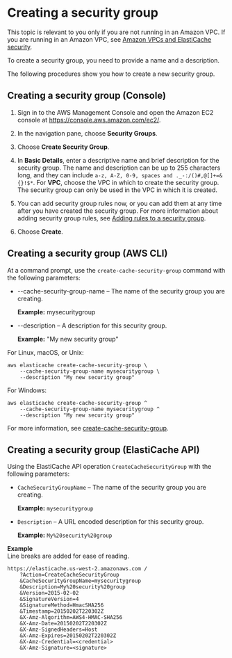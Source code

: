 # Creating a security group<a name="SecurityGroups.Creating"></a>

This topic is relevant to you only if you are not running in an Amazon VPC\. If you are running in an Amazon VPC, see [Amazon VPCs and ElastiCache security](VPCs.md)\.

To create a security group, you need to provide a name and a description\.

The following procedures show you how to create a new security group\.

## Creating a security group \(Console\)<a name="SecurityGroups.Creating.CON"></a>

1. Sign in to the AWS Management Console and open the Amazon EC2 console at [https://console\.aws\.amazon\.com/ec2/](https://console.aws.amazon.com/ec2/)\.

1. In the navigation pane, choose **Security Groups**\.

1. Choose **Create Security Group**\.

1. In **Basic Details**, enter a descriptive name and brief description for the security group\. The name and description can be up to 255 characters long, and they can include `a-z, A-Z, 0-9, spaces and ._-:/()#,@[]+=&{}!$*`\. For **VPC**, choose the VPC in which to create the security group\. The security group can only be used in the VPC in which it is created\.

1. You can add security group rules now, or you can add them at any time after you have created the security group\. For more information about adding security group rules, see [Adding rules to a security group](https://docs.aws.amazon.com/AWSEC2/latest/UserGuide/working-with-security-groups.html#adding-security-group-rule)\.

1. Choose **Create**\. 

## Creating a security group \(AWS CLI\)<a name="SecurityGroups.Creating.CLI"></a>

At a command prompt, use the `create-cache-security-group` command with the following parameters:
+ \-\-cache\-security\-group\-name – The name of the security group you are creating\.

  **Example:** mysecuritygroup
+ \-\-description – A description for this security group\.

  **Example:** "My new security group"

For Linux, macOS, or Unix:

```
aws elasticache create-cache-security-group \
    --cache-security-group-name mysecuritygroup \
    --description "My new security group"
```

For Windows:

```
aws elasticache create-cache-security-group ^
    --cache-security-group-name mysecuritygroup ^
    --description "My new security group"
```

For more information, see [create\-cache\-security\-group](https://docs.aws.amazon.com/cli/latest/reference/elasticache/create-cache-security-group.html)\.

## Creating a security group \(ElastiCache API\)<a name="SecurityGroups.Creating.API"></a>

Using the ElastiCache API operation `CreateCacheSecurityGroup` with the following parameters:
+ `CacheSecurityGroupName` – The name of the security group you are creating\.

  **Example:** `mysecuritygroup`
+ `Description` – A URL encoded description for this security group\.

  **Example:** `My%20security%20group`

**Example**  
Line breaks are added for ease of reading\.  

```
https://elasticache.us-west-2.amazonaws.com /
    ?Action=CreateCacheSecurityGroup
    &CacheSecurityGroupName=mysecuritygroup
    &Description=My%20security%20group   
    &Version=2015-02-02   
    &SignatureVersion=4
    &SignatureMethod=HmacSHA256
    &Timestamp=20150202T220302Z
    &X-Amz-Algorithm=AWS4-HMAC-SHA256
    &X-Amz-Date=20150202T220302Z
    &X-Amz-SignedHeaders=Host
    &X-Amz-Expires=20150202T220302Z
    &X-Amz-Credential=<credential>
    &X-Amz-Signature=<signature>
```